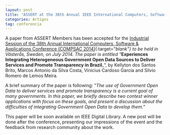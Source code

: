 ```yaml
---
layout: post
title: "ASSERT at the 38th Annual IEEE International Computers, Software, and Applications Conference (COMPSAC)"
categories: Artigos
tag: conferencia
---
```


A paper from ASSERT Members has been accepted for the [Industrial Session of the 38th Annual International Computers, Software & Applications Conference (COMPSAC 2014)](https://www.computer.org/web/compsac/2014/home){:target="_blank"} to be held in Västerås, Sweden, on July 2014. The paper is entitled “_**Experiences Integrating Heterogeneous Government Open Data Sources to Deliver Services and Promote Transparency in Brazil**_“, by Kellyton dos Santos Brito, Marcos Antonio da Silva Costa, Vinicius Cardoso Garcia and Silvio Romero de Lemos Meira.

A brief summary of the paper is following: "_The use of Government Open Data to deliver services and promote transparency is a current goal of many governments. In this paper, we briefly describe two contest winner applications with focus on these goals, and present a discussion about the difficulties of integrating Government Open Data to develop them._”

This paper will be soon available on IEEE Digital Library. A new post will be done after the conference, presenting our impressions of the event and the feedback from research community about the work.